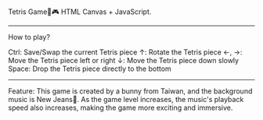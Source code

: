 Tetris Game🐰🎮
HTML Canvas + JavaScript.
*********************************************************
How to play?

Ctrl: Save/Swap the current Tetris piece
↑: Rotate the Tetris piece
←, →: Move the Tetris piece left or right
↓: Move the Tetris piece down slowly
Space: Drop the Tetris piece directly to the bottom
*********************************************************
Feature:
This game is created by a bunny from Taiwan, and the background music is New Jeans👖. 
As the game level increases, the music's playback speed also increases, making the game more exciting and immersive.
